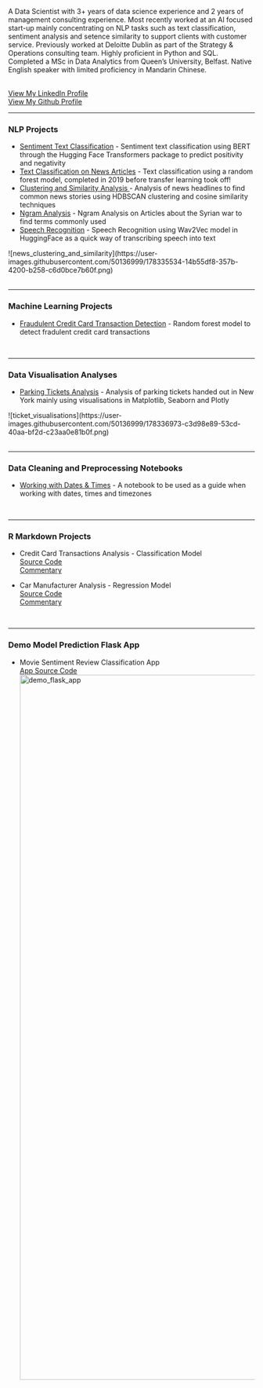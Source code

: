 <p>A Data Scientist with 3+ years of data science experience and 2 years of management consulting experience. Most recently worked at an AI focused start-up mainly concentrating on NLP tasks such as text classification, sentiment analysis and setence similarity to support clients with customer service. Previously worked at Deloitte Dublin as part of the Strategy & Operations consulting team. Highly proficient in Python and SQL. Completed a MSc in Data Analytics from Queen’s University, Belfast. Native English speaker with limited proficiency in Mandarin Chinese.</p>
<br/>
<a href="https://ie.linkedin.com/in/aislingtowey/">View My LinkedIn Profile</a>
<br/>
<a href="https://github.com/atowey01">View My Github Profile</a>
<br/>
<hr>
<h3>NLP Projects</h3>
<ul>
<li><p1><a href="https://github.com/atowey01/NLP-Projects/blob/master/sentiment_text_classification_imdb.ipynb">Sentiment Text Classification</a> - Sentiment text classification using BERT through the Hugging Face Transformers package to predict positivity and negativity</p1></li>
<li><p1><a href="https://github.com/atowey01/NLP-Projects/blob/master/text_classification_news_articles.ipynb">Text Classification on News Articles</a> - Text classification using a random forest model, completed in 2019 before transfer learning took off!</p1></li>
<li><p1><a href="https://github.com/atowey01/NLP-Projects/blob/master/clustering_and_similarity_news_headlines.ipynb">Clustering and Similarity Analysis </a> - Analysis of news headlines to find common news stories using HDBSCAN clustering and cosine similarity techniques</p1></li>
<li><p1><a href="https://github.com/atowey01/NLP-Projects/blob/master/ngram_analysis_syrian_war_articles.ipynb">Ngram Analysis</a> - Ngram Analysis on Articles about the Syrian war to find terms commonly used</p1></li>
<li><p1><a href="https://github.com/atowey01/NLP-Projects/blob/master/speech_recognition_wav2vec.ipynb">Speech Recognition</a> - Speech Recognition using Wav2Vec model in HuggingFace as a quick way of transcribing speech into text</p1></li>
</ul>
![news_clustering_and_similarity](https://user-images.githubusercontent.com/50136999/178335534-14b55df8-357b-4200-b258-c6d0bce7b60f.png)
<br/>
<br/>
<hr>
<h3>Machine Learning Projects</h3>
<ul>
<li><p1><a href="https://github.com/atowey01/Machine-Learning-Projects/blob/master/random_forest_credit_card_transactions_analysis.ipynb"> Fraudulent Credit Card Transaction Detection</a> - Random forest model to detect fradulent credit card transactions</p1></li>
</ul>
<br/>
<hr>
<h3>Data Visualisation Analyses</h3>
<ul>
<li><p1><a href="https://github.com/atowey01/Data-Visualisation/blob/master/parking_tickets_analysis_using_plots.ipynb">Parking Tickets Analysis</a> - Analysis of parking tickets handed out in New York mainly using visualisations in Matplotlib, Seaborn and Plotly</p1></li>
</ul>
![ticket_visualisations](https://user-images.githubusercontent.com/50136999/178336973-c3d98e89-53cd-40aa-bf2d-c23aa0e81b0f.png)
<br/>
<br/>
<hr>
<h3>Data Cleaning and Preprocessing Notebooks</h3>
<ul>
<li><p1><a href="https://github.com/atowey01/Data-Cleaning-and-Preprocessing/blob/master/working_with_dates_and_times.ipynb">Working with Dates & Times</a> - A notebook to be used as a guide when working with dates, times and timezones</p1></li>
</ul>
<br/>
<hr>
<h3>R Markdown Projects</h3>
<ul>
<p1><li>Credit Card Transactions Analysis - Classification Model<br/></li>
<a href="https://github.com/atowey01/R-Data-Science-Projects/blob/master/Credit_Card_Transactions_Analysis.Rmd">Source Code</a><br/>
<a href="http://rpubs.com/atowey01/CreditCardTransactionsAnalysis">Commentary</a></p1><br/>
</ul>
<ul>
<p1><li>Car Manufacturer Analysis - Regression Model<br/></li>
<a href="https://github.com/atowey01/R-Data-Science-Projects/blob/master/Car_Manufacturer_Analysis.Rmd">Source Code</a><br/>
<a href="http://rpubs.com/atowey01/CarManufacturerAnalysis">Commentary</a></p1>
</ul>
<br/>
<hr>
<h3>Demo Model Prediction Flask App</h3>
<ul>
<p1><li>Movie Sentiment Review Classification App<br/></li>
<a href="https://github.com/atowey01/Demo-Model-Prediction-Flask-App">App Source Code</a><br/>
<img width="1436" alt="demo_flask_app" src="https://user-images.githubusercontent.com/50136999/179501803-bb097094-06cf-4698-b038-8cf582d65097.png">
